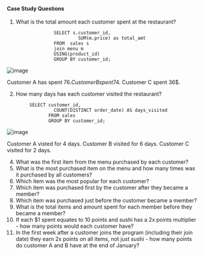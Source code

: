 #### Case Study Questions
1. What is the total amount each customer spent at the restaurant?

                     SELECT s.customer_id,
	                          SUM(m.price) as total_amt
                     FROM  sales s
                     join menu m
                     USING(product_id)
                     GROUP BY customer_id;

![image](https://user-images.githubusercontent.com/104596844/172208501-60448c83-d94f-4cd0-8b5c-9dcd4f06baba.png)

Customer A has spent 76$.
Customer B spent 74$.
Customer C spent 36$.

2. How many days has each customer visited the restaurant?
            
            SELECT customer_id,
	                 COUNT(DISTINCT order_date) AS days_visited
                   FROM sales
                   GROUP BY customer_id;
                   
 ![image](https://user-images.githubusercontent.com/104596844/172209697-d6745c10-fe37-4261-a002-637e44e8a7fb.png)

Customer A visted for 4 days.
Customer B visited for 6 days.
Customer C visited for 2 days.

4. What was the first item from the menu purchased by each customer?
5. What is the most purchased item on the menu and how many times was it purchased by all customers?
6. Which item was the most popular for each customer?
7. Which item was purchased first by the customer after they became a member?
8. Which item was purchased just before the customer became a member?
9. What is the total items and amount spent for each member before they became a member?
10. If each $1 spent equates to 10 points and sushi has a 2x points multiplier - how many points would each customer have?
11. In the first week after a customer joins the program (including their join date) they earn 2x points on all items, not just sushi - how many points do customer A and B have at the end of January?
